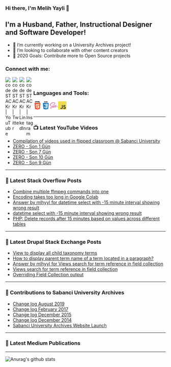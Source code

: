 ### Hi there, I'm Melih Yayli 👋

## I'm a Husband, Father, Instructional Designer and Software Developer!
- 🔭 I’m currently working on a University Archives project!<!-- - 🌱 I’m currently learning everything 🤣-->
- 👯 I’m looking to collaborate with other content creators
- 🥅 2020 Goals: Contribute more to Open Source projects

### Connect with me:

[<img align="left" alt="codeSTACKr | YouTube" width="22px" src="https://cdn.jsdelivr.net/npm/simple-icons@v3/icons/youtube.svg" />][youtube]
[<img align="left" alt="codeSTACKr | Twitter" width="22px" src="https://cdn.jsdelivr.net/npm/simple-icons@v3/icons/twitter.svg" />][twitter]
[<img align="left" alt="codeSTACKr | LinkedIn" width="22px" src="https://cdn.jsdelivr.net/npm/simple-icons@v3/icons/linkedin.svg" />][linkedin]
[<img align="left" alt="codeSTACKr | Instagram" width="22px" src="https://cdn.jsdelivr.net/npm/simple-icons@v3/icons/instagram.svg" />][instagram]

<br />

### Languages and Tools:

<!--[<img align="left" alt="Visual Studio Code" width="26px" src="https://raw.githubusercontent.com/github/explore/80688e429a7d4ef2fca1e82350fe8e3517d3494d/topics/visual-studio-code/visual-studio-code.png" />][webdevplaylist]-->
[<img align="left" alt="HTML5" width="26px" src="https://raw.githubusercontent.com/github/explore/80688e429a7d4ef2fca1e82350fe8e3517d3494d/topics/html/html.png" />][webdevplaylist]
[<img align="left" alt="CSS3" width="26px" src="https://raw.githubusercontent.com/github/explore/80688e429a7d4ef2fca1e82350fe8e3517d3494d/topics/css/css.png" />][cssplaylist]
[<img align="left" alt="Sass" width="26px" src="https://raw.githubusercontent.com/github/explore/80688e429a7d4ef2fca1e82350fe8e3517d3494d/topics/sass/sass.png" />][cssplaylist]
[<img align="left" alt="JavaScript" width="26px" src="https://raw.githubusercontent.com/github/explore/80688e429a7d4ef2fca1e82350fe8e3517d3494d/topics/javascript/javascript.png" />][jsplaylist]
<!--[<img align="left" alt="React" width="26px" src="https://raw.githubusercontent.com/github/explore/80688e429a7d4ef2fca1e82350fe8e3517d3494d/topics/react/react.png" />][reactplaylist]
[<img align="left" alt="Gatsby" width="26px" src="https://raw.githubusercontent.com/github/explore/e94815998e4e0713912fed477a1f346ec04c3da2/topics/gatsby/gatsby.png" />][webdevplaylist]
[<img align="left" alt="GraphQL" width="26px" src="https://raw.githubusercontent.com/github/explore/80688e429a7d4ef2fca1e82350fe8e3517d3494d/topics/graphql/graphql.png" />][webdevplaylist]
[<img align="left" alt="Node.js" width="26px" src="https://raw.githubusercontent.com/github/explore/80688e429a7d4ef2fca1e82350fe8e3517d3494d/topics/nodejs/nodejs.png" />][webdevplaylist]
[<img align="left" alt="Deno" width="26px" src="https://raw.githubusercontent.com/github/explore/361e2821e2dea67711cde99c9c40ed357061cf27/topics/deno/deno.png" />][webdevplaylist]
[<img align="left" alt="SQL" width="26px" src="https://raw.githubusercontent.com/github/explore/80688e429a7d4ef2fca1e82350fe8e3517d3494d/topics/sql/sql.png" />][webdevplaylist]
[<img align="left" alt="MySQL" width="26px" src="https://raw.githubusercontent.com/github/explore/80688e429a7d4ef2fca1e82350fe8e3517d3494d/topics/mysql/mysql.png" />][webdevplaylist]
[<img align="left" alt="MongoDB" width="26px" src="https://raw.githubusercontent.com/github/explore/80688e429a7d4ef2fca1e82350fe8e3517d3494d/topics/mongodb/mongodb.png" />][webdevplaylist]
[<img align="left" alt="Git" width="26px" src="https://raw.githubusercontent.com/github/explore/80688e429a7d4ef2fca1e82350fe8e3517d3494d/topics/git/git.png" />][webdevplaylist]
[<img align="left" alt="GitHub" width="26px" src="https://raw.githubusercontent.com/github/explore/78df643247d429f6cc873026c0622819ad797942/topics/github/github.png" />][webdevplaylist]
[<img align="left" alt="HTML5" width="26px" src="https://raw.githubusercontent.com/github/explore/80688e429a7d4ef2fca1e82350fe8e3517d3494d/topics/terminal/terminal.png" />][webdevplaylist]-->

<br />
<br />

---

### 📺 Latest YouTube Videos
<!-- YOUTUBE:START -->
- [Compilation of videos used in flipped classroom @ Sabanci University](https://www.youtube.com/watch?v=z38fQssQS6k)
- [ZERO - Son 1 Gün](https://www.youtube.com/watch?v=jqbDlGQwgHA)
- [ZERO - Son 7 Gün](https://www.youtube.com/watch?v=HQR0y6yH5yk)
- [ZERO - Son 10 Gün](https://www.youtube.com/watch?v=FAp_IEKSuwQ)
- [ZERO - Son 9 Gün](https://www.youtube.com/watch?v=6Gsz4w7KX7g)
<!-- YOUTUBE:END -->

---

### 📕 Latest Stack Overflow Posts
<!-- STACK:START -->
- [Combine multiple ffmpeg commands into one](https://stackoverflow.com/questions/64252787/combine-multiple-ffmpeg-commands-into-one)
- [Encoding takes too long in Google Colab](https://stackoverflow.com/questions/64224770/encoding-takes-too-long-in-google-colab)
- [Answer by mlhyyl for datetime select with -15 minute interval showing wrong result](https://stackoverflow.com/questions/30567459/datetime-select-with-15-minute-interval-showing-wrong-result/30597401#30597401)
- [datetime select with -15 minute interval showing wrong result](https://stackoverflow.com/questions/30567459/datetime-select-with-15-minute-interval-showing-wrong-result)
- [PHP: Delete records after 15 minutes based on values across different tables](https://stackoverflow.com/questions/30438299/php-delete-records-after-15-minutes-based-on-values-across-different-tables)
<!-- STACK:END -->

---

### 📕 Latest Drupal Stack Exchange Posts
<!-- DRUPALSTACK:START -->
- [View to display all child taxonomy terms](https://drupal.stackexchange.com/questions/294766/view-to-display-all-child-taxonomy-terms)
- [How to display parent term name of a term located in a paragraph?](https://drupal.stackexchange.com/questions/292666/how-to-display-parent-term-name-of-a-term-located-in-a-paragraph)
- [Answer by mlhyyl for Views search for term reference in field collection](https://drupal.stackexchange.com/questions/222172/views-search-for-term-reference-in-field-collection/222468#222468)
- [Views search for term reference in field collection](https://drupal.stackexchange.com/questions/222172/views-search-for-term-reference-in-field-collection)
- [Overriding Field Collection output](https://drupal.stackexchange.com/questions/184309/overriding-field-collection-output)
<!-- DRUPALSTACK:END -->

---

### 📕 Contributions to Sabanci University Archives
<!-- SUARCH:START -->
- [Change log August 2019](https://sutok.sabanciuniv.edu/tr/content/change-log-august-2019)
- [Change log February 2017](https://sutok.sabanciuniv.edu/tr/content/change-log-february-2017)
- [Change log December 2015](https://sutok.sabanciuniv.edu/tr/content/change-log-december-2015)
- [Change log December 2014](https://sutok.sabanciuniv.edu/tr/content/change-log-december-2014)
- [Sabanci University Archives Website Launch](https://sutok.sabanciuniv.edu/tr/content/sabanci-university-archives-website-launch)
<!-- SUARCH:END -->

<!-- --- -->

<!-- ### 📕 Latest Blog Posts -->
<!-- -BLOG-POST-LIST:START -->
<!-- -BLOG-POST-LIST:END -->

---

### 📕 Latest Medium Publications
<!-- MEDIUM:START -->
<!-- MEDIUM:END -->

---

![Anurag's github stats](https://github-readme-stats.vercel.app/api?username=mlhyyl&show_icons=true&theme=vue)
<!-- <img align="left" alt="Melih Yayli's Github Stats" src="https://github-readme-stats.vercel.app/api?username=mlhyyl&show_icons=true&hide_border=true" /> -->

[website]: https://melihyayli.com
[twitter]: https://twitter.com/melihyayli
[youtube]: https://www.youtube.com/c/MelihYayl%C4%B1
[instagram]: https://instagram.com/melihyayli
[linkedin]: https://www.linkedin.com/in/melihyayli/
[webdevplaylist]: https://www.youtube.com/playlist?list=
[jsplaylist]: https://www.youtube.com/playlist?list=
[cssplaylist]: https://www.youtube.com/playlist?list=
[reactplaylist]: https://www.youtube.com/playlist?list=
